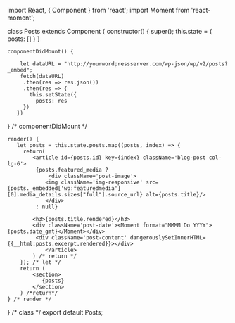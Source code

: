 import React, { Component } from 'react';
import Moment from 'react-moment';

class Posts extends Component {
    constructor() {
        super();
        this.state = {
            posts: []
        }
    }


    componentDidMount() {

        let dataURL = "http://yourwordpressserver.com/wp-json/wp/v2/posts?_embed";
        fetch(dataURL)
         .then(res => res.json())
         .then(res => {
           this.setState({
             posts: res
         })
       })
   } /* componentDidMount */

    render() {
       let posts = this.state.posts.map((posts, index) => {
         return(
            <article id={posts.id} key={index} className='blog-post col-lg-6'>
             {posts.featured_media ?
                 <div className='post-image'>
                <img className='img-responsive' src={posts._embedded['wp:featuredmedia'][0].media_details.sizes["full"].source_url} alt={posts.title}/>
                </div>
             : null}

            <h3>{posts.title.rendered}</h3>
            <div className='post-date'><Moment format="MMMM Do YYYY">{posts.date_gmt}</Moment></div>
             <div className='post-content' dangerouslySetInnerHTML={{__html:posts.excerpt.rendered}}></div>
                </article>
            ) /* return */
        }); /* let */
        return (
            <section>
               {posts}
            </section>
        ) /*return*/
    } /* render */
} /* class */
export default Posts;

